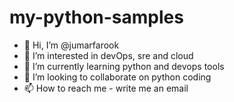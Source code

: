 # my-python-samples

- 👋 Hi, I’m @jumarfarook
- 👀 I’m interested in devOps, sre and cloud
- 🌱 I’m currently learning python and devops tools
- 💞️ I’m looking to collaborate on python coding
- 📫 How to reach me - write me an email
